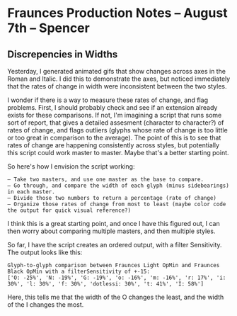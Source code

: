# Fraunces Production Notes – August 7th – Spencer

## Discrepencies in Widths

Yesterday, I generated animated gifs that show changes across axes in the Roman and Italic. I did this to demonstrate the axes, but noticed immediately that the rates of change in width were inconsistent between the two styles. 

I wonder if there is a way to measure these rates of change, and flag problems. First, I should probably check and see if an extension already exists for these comparisons. If not, I'm imagining a script that runs some sort of report, that gives a detailed assesment (character to character?) of rates of change, and flags outliers (glyphs whose rate of change is too little or too great in comparison to the average). The point of this is to see that rates of change are happening consistently across styles, but potentially this script could work master to master. Maybe that's a better starting point.

So here's how I envision the script working:

	– Take two masters, and use one master as the base to compare.
	– Go through, and compare the width of each glyph (minus sidebearings) in each master.
	– Divide those two numbers to return a percentage (rate of change)
	– Organize those rates of change from most to least (maybe color code the output for quick visual reference?)

I think this is a great starting point, and once I have this figured out, I can then worry about comparing multiple masters, and then multiple styles.

So far, I have the script creates an ordered output, with a filter Sensitivity. The output looks like this:

```
Glyph-to-glyph comparison between Fraunces Light OpMin and Fraunces Black OpMin with a filterSensitivity of +-15:
['O: -25%', 'N: -19%', 'G: -19%', 'o: -16%', 'm: -16%', 'r: 17%', 'i: 30%', 'l: 30%', 'f: 30%', 'dotlessi: 30%', 't: 41%', 'I: 58%']
```

Here, this tells me that the width of the O changes the least, and the width of the I changes the most. 
